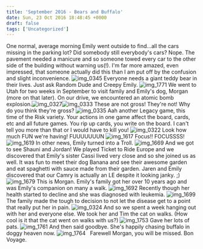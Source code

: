 ```yaml
---
title: 'September 2016 - Bears and Buffalo'
date: Sun, 23 Oct 2016 18:48:45 +0000
draft: false
tags: ['Uncategorized']
---
```


One normal, average morning Emily went outside to find...all the cars missing in the parking lot? Did somebody still everybody's cars? Nope. The pavement needed a manicure and so someone towed every car to the other side of the building without warning us(!). I'm far more amazed, even impressed, that someone actually did this than I am put off by the confusion and slight inconvenience. ![img_0345](https://dallincoons.files.wordpress.com/2016/10/img_0345.jpg) Everyone needs a giant teddy bear in their lives. Just ask Random Dude and Creepy Emily. ![img_1771](https://dallincoons.files.wordpress.com/2016/10/img_17711.jpg) We went to Utah for two weeks in September to visit family and Emily's dog, Morgan (more on that later). On our drive, we encountered an atomic bomb explosion.![img_0327](https://dallincoons.files.wordpress.com/2016/10/img_03271.jpg)![img_0333](https://dallincoons.files.wordpress.com/2016/10/img_03331.jpg) These are not gross! They're not! Why do you think they're gross? ![img_0335](https://dallincoons.files.wordpress.com/2016/10/img_03351.jpg) Aah another Legacy game, this time of the Risk variety. Your actions in one game affect the board, cards, etc and all future games. You rip up cards, you write on the board. I can't tell you more than that or I would have to kill you! ![img_0322](https://dallincoons.files.wordpress.com/2016/10/img_03221.jpg) Look how much FUN we're having! FUUUUUUUN ![img_1617](https://dallincoons.files.wordpress.com/2016/10/img_1617.jpg) Focus!! FOCUSSSS! ![img_1619](https://dallincoons.files.wordpress.com/2016/10/img_1619.jpg) In other news, Emily turned into a Troll. ![img_1669](https://dallincoons.files.wordpress.com/2016/10/img_16691.jpg) And we got to see Shauni and Jordan! We played Ticket to Ride Europe and we discovered that Emily's sister Cassi lived very close and so she joined us as well. It was fun to meet their dog Banana and see their awesome garden and eat spaghetti with sauce made from their garden. Jaren and Emily discovered that our Camry is actually an LE despite it looking janky. ;) ![img_1679](https://dallincoons.files.wordpress.com/2016/10/img_16791.jpg) This is Morgan. Emily's family got her over 10 years ago and was Emily's companion on many a walk. ![img_1692](https://dallincoons.files.wordpress.com/2016/10/img_16921.jpg) Recently though her health started to decline and she was diagnosed with leukemia. ![img_1699](https://dallincoons.files.wordpress.com/2016/10/img_16991.jpg) The family made the tough to decision to not let the disease get to a point that really put her in pain. ![img_0324](https://dallincoons.files.wordpress.com/2016/10/img_03241.jpg) And so we spent a week hanging out with her and everyone else. We took her and Tim the cat on walks. (How cool is it that the cat went on walks with us?) ![img_1753](https://dallincoons.files.wordpress.com/2016/10/img_17531.jpg) Gave her lots of pats. ![img_1761](https://dallincoons.files.wordpress.com/2016/10/img_17611.jpg) And then said goodbye. She's happily chasing buffalo in doggy heaven now. ![img_1764](https://dallincoons.files.wordpress.com/2016/10/img_17641.jpg)   Farewell Morgan, you will be missed. Bon Voyage.